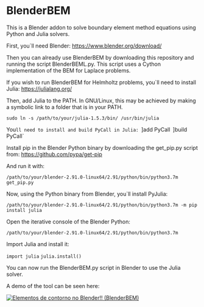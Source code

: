 # BlenderBEM
This is a Blender addon to solve boundary element method equations using Python and Julia solvers.

First, you`ll need Blender: https://www.blender.org/download/

Then you can already use BlenderBEM by downloading this repository and running the script BlenderBEML.py. This script uses a Cython implementation of the BEM for Laplace problems.

If you wish to run BlenderBEM for Helmholtz problems, you`ll need to install Julia: https://julialang.org/

Then, add Julia to the PATH. In GNU/Linux, this may be achieved by making a symbolic link to a folder that is in your PATH.

`sudo ln -s /path/to/your/julia-1.5.3/bin/ /usr/bin/julia`

You`ll need to install and build PyCall in Julia:
`]add PyCall`
`]build PyCall`

Install pip in the Blender Python binary by downloading the get_pip.py script from: https://github.com/pypa/get-pip

And run it with:

`/path/to/your/blender-2.91.0-linux64/2.91/python/bin/python3.7m get_pip.py`

Now, using the Python binary from Blender, you`ll install PyJulia:

`/path/to/your/blender-2.91.0-linux64/2.91/python/bin/python3.7m -m pip install julia`

Open the iterative console of the Blender Python:

`/path/to/your/blender-2.91.0-linux64/2.91/python/bin/python3.7m`

Import Julia and install it:

`import julia`
`julia.install()`

You can now run the BlenderBEM.py script in Blender to use the Julia solver. 

A demo of the tool can be seen here:

[![Elementos de contorno no Blender!! (BlenderBEM)](https://img.youtube.com/vi/WVS4Ix-wXA8/0.jpg)](https://www.youtube.com/watch?v=WVS4Ix-wXA8)
